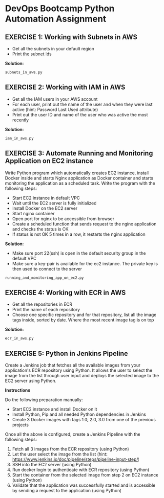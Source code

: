 # DevOps Bootcamp Python Automation Assignment

## EXERCISE 1: Working with Subnets in AWS
* Get all the subnets in your default region
* Print the subnet Ids

**Solution:**

`subnets_in_aws.py`

## EXERCISE 2: Working with IAM in AWS
* Get all the IAM users in your AWS account
* For each user, print out the name of the user and when they were last active (hint: Password Last Used attribute)
* Print out the user ID and name of the user who was active the most recently

**Solution:**

`iam_in_aws.py`

## EXERCISE 3: Automate Running and Monitoring Application on EC2 instance
Write Python program which automatically creates EC2 instance, install Docker inside and starts Nginx application as Docker container and starts monitoring the application as a scheduled task. Write the program with the following steps:

* Start EC2 instance in default VPC
* Wait until the EC2 server is fully initialized
* Install Docker on the EC2 server
* Start nginx container
* Open port for nginx to be accessible from browser
* Create a scheduled function that sends request to the nginx application and checks the status is OK
* If status is not OK 5 times in a row, it restarts the nginx application

**Solution:**

* Make sure port 22(ssh) is open in the default security group in the default VPC
* Make sure a key-pair is available for the ec2 instance. The private key is then used to connect to the server

`running_and_monitoring_app_on_ec2.py`

## EXERCISE 4: Working with ECR in AWS

* Get all the repositories in ECR
* Print the name of each repository
* Choose one specific repository and for that repository, list all the image tags inside, sorted by date. Where the most recent image tag is on top

**Solution:**

`ecr_in_aws.py`

## EXERCISE 5: Python in Jenkins Pipeline

Create a Jenkins job that fetches all the available images from your application's ECR repository using Python. It allows the user to select the image from the list through user input and deploys the selected image to the EC2 server using Python.

**Instructions**

Do the following preparation manually:

* Start EC2 instance and install Docker on it
* Install Python, Pip and all needed Python dependencies in Jenkins
* Create 3 Docker images with tags 1.0, 2.0, 3.0 from one of the previous projects


Once all the above is configured, create a Jenkins Pipeline with the following steps:

1. Fetch all 3 images from the ECR repository (using Python)
2. Let the user select the image from the list (hint: https://www.jenkins.io/doc/pipeline/steps/pipeline-input-step/)
3. SSH into the EC2 server (using Python)
4. Run docker login to authenticate with ECR repository (using Python)
5. Start the container from the selected image from step 2 on EC2 instance (using Python)
6. Validate that the application was successfully started and is accessible by sending a request to the application (using Python)